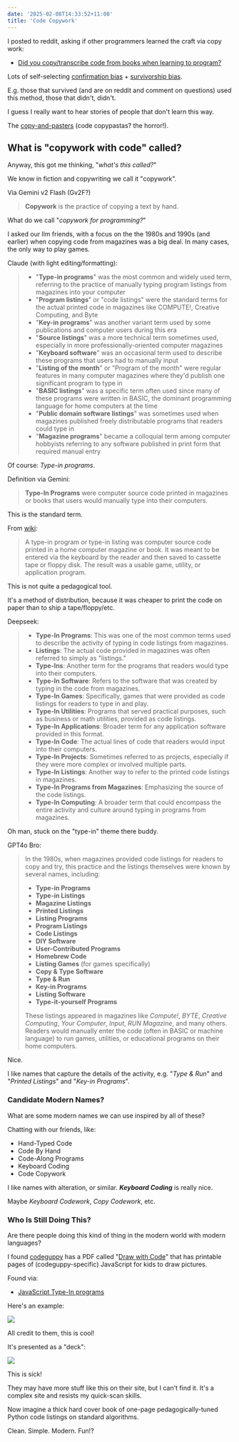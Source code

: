 ```yaml
---
date: '2025-02-08T14:33:52+11:00'
title: 'Code Copywork'
---
```


I posted to reddit, asking if other programmers learned the craft via copy work:

* [Did you copy/transcribe code from books when learning to program?](https://www.reddit.com/r/learnprogramming/comments/1ik8axj/did_you_copytranscribe_code_from_books_when/)

Lots of self-selecting [confirmation bias](https://en.wikipedia.org/wiki/Confirmation_bias) + [survivorship bias](https://en.wikipedia.org/wiki/Survivorship_bias).

E.g. those that survived (and are on reddit and comment on questions) used this method, those that didn't, didn't.

I guess I really want to hear stories of people that don't learn this way.

The [copy-and-pasters](https://en.wikipedia.org/wiki/Copy-and-paste_programming) (code copypastas? the horror!).

## What is "copywork with code" called?

Anyway, this got me thinking, "_what's this called?_"

We know in fiction and copywriting we call it "copywork".

Via Gemini v2 Flash (Gv2F?)

> **Copywork** is the practice of copying a text by hand.

What do we call "_copywork for programming?_"

I asked our llm friends, with a focus on the the 1980s and 1990s (and earlier) when copying code from magazines was a big deal. In many cases, the only way to play games.

Claude (with light editing/formatting):

> * "**Type-in programs**" was the most common and widely used term, referring to the practice of manually typing program listings from magazines into your computer
> * "**Program listings**" or "code listings" were the standard terms for the actual printed code in magazines like COMPUTE!, Creative Computing, and Byte
> * "**Key-in programs**" was another variant term used by some publications and computer users during this era
> * "**Source listings**" was a more technical term sometimes used, especially in more professionally-oriented computer magazines
> * "**Keyboard software**" was an occasional term used to describe these programs that users had to manually input
> * "**Listing of the month**" or "Program of the month" were regular features in many computer magazines where they'd publish one significant program to type in
> * "**BASIC listings**" was a specific term often used since many of these programs were written in BASIC, the dominant programming language for home computers at the time
> * "**Public domain software listings**" was sometimes used when magazines published freely distributable programs that readers could type in
> * "**Magazine programs**" became a colloquial term among computer hobbyists referring to any software published in print form that required manual entry

Of course: _Type-in programs_.

Definition via Gemini:

> **Type-In Programs** were computer source code printed in magazines or books that users would manually type into their computers.

This is the standard term.

From [wiki](https://en.wikipedia.org/wiki/Type-in_program):

> A type-in program or type-in listing was computer source code printed in a home computer magazine or book. It was meant to be entered via the keyboard by the reader and then saved to cassette tape or floppy disk. The result was a usable game, utility, or application program.

This is not quite a pedagogical tool.

It's a method of distribution, because it was cheaper to print the code on paper than to ship a tape/floppy/etc.

Deepseek:

> - **Type-In Programs**: This was one of the most common terms used to describe the activity of typing in code listings from magazines.
> - **Listings**: The actual code provided in magazines was often referred to simply as "listings."
> - **Type-Ins**: Another term for the programs that readers would type into their computers.
> - **Type-In Software**: Refers to the software that was created by typing in the code from magazines.
> - **Type-In Games**: Specifically, games that were provided as code listings for readers to type in and play.
> - **Type-In Utilities**: Programs that served practical purposes, such as business or math utilities, provided as code listings.
> - **Type-In Applications**: Broader term for any application software provided in this format.
> - **Type-In Code**: The actual lines of code that readers would input into their computers.
> - **Type-In Projects**: Sometimes referred to as projects, especially if they were more complex or involved multiple parts.
> - **Type-In Listings**: Another way to refer to the printed code listings in magazines.
> - **Type-In Programs from Magazines**: Emphasizing the source of the code listings.
> - **Type-In Computing**: A broader term that could encompass the entire activity and culture around typing in programs from magazines.

Oh man, stuck on the "type-in" theme there buddy.

GPT4o Bro:

> In the 1980s, when magazines provided code listings for readers to copy and try, this practice and the listings themselves were known by several names, including:
>
> - **Type-in Programs**
> - **Type-in Listings**
> - **Magazine Listings**
> - **Printed Listings**
> - **Listing Programs**
> - **Program Listings**
> - **Code Listings**
> - **DIY Software**
> - **User-Contributed Programs**
> - **Homebrew Code**
> - **Listing Games** (for games specifically)
> - **Copy & Type Software**
> - **Type & Run**
> - **Key-in Programs**
> - **Listing Software**
> - **Type-it-yourself Programs**
>
> These listings appeared in magazines like *Compute!*, *BYTE*, *Creative Computing*, *Your Computer*, *Input*, *RUN Magazine*, and many others. Readers would manually enter the code (often in BASIC or machine language) to run games, utilities, or educational programs on their home computers.

Nice.

I like names that capture the details of the activity, e.g. "_Type & Run_" and "_Printed Listings_" and "_Key-in Programs_".

### Candidate Modern Names?

What are some modern names we can use inspired by all of these?

Chatting with our friends, like:

* Hand-Typed Code
* Code By Hand
* Code-Along Programs
* Keyboard Coding
* Code Copywork

I like names with alteration, or similar. _**Keyboard Coding**_ is really nice.

Maybe _Keyboard Codework_, _Copy Codework_, etc.

### Who Is Still Doing This?

Are there people doing this kind of thing in the modern world with modern languages?

I found [codeguppy](https://codeguppy.com/) has a PDF called "[Draw with Code](https://codeguppy.com/site/download/draw_with_code.pdf)" that has printable pages of (codeguppy-specific) JavaScript for kids to draw pictures.

Found via:

* [JavaScript Type-In programs](https://medium.com/codeguppy/javascript-type-in-programs-d1dd4db5e6f)

Here's an example:

![](/blog/pics/draw-with-code.png)

All credit to them, this is cool!

It's presented as a "deck":

![](/blog/pics/draw-with-code2.webp)

This is sick!

They may have more stuff like this on their site, but I can't find it. It's a complex site and resists my quick-scan skills.

Now imagine a thick hard cover book of one-page pedagogically-tuned Python code listings on standard algorithms.

Clean. Simple. Modern. Fun!?
